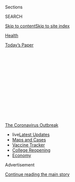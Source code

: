 <div id="app">

<div>

<div>

<div>

<div class="NYTAppHideMasthead css-1q2w90k e1suatyy0">

<div class="section css-ui9rw0 e1suatyy2">

<div class="css-eph4ug er09x8g0">

<div class="css-6n7j50">

</div>

<span class="css-1dv1kvn">Sections</span>

<div class="css-10488qs">

<span class="css-1dv1kvn">SEARCH</span>

</div>

[Skip to content](#site-content)[Skip to site
index](#site-index)

</div>

<div id="masthead-section-label" class="css-1wr3we4 eaxe0e00">

[Health](https://www.nytimes.com/section/health)

</div>

<div class="css-10698na e1huz5gh0">

</div>

</div>

<div id="masthead-bar-one" class="section hasLinks css-15hmgas e1csuq9d3">

<div class="css-uqyvli e1csuq9d0">

</div>

<div class="css-1uqjmks e1csuq9d1">

</div>

<div class="css-9e9ivx">

[](https://myaccount.nytimes.com/auth/login?response_type=cookie&client_id=vi)

</div>

<div class="css-1bvtpon e1csuq9d2">

[Today’s
Paper](https://www.nytimes.com/section/todayspaper)

</div>

</div>

</div>

</div>

<div data-aria-hidden="false">

<div id="site-content" data-role="main">

<div>

<div class="css-1aor85t" style="opacity:0.000000001;z-index:-1;visibility:hidden">

<div class="css-1hqnpie">

<div class="css-epjblv">

<span class="css-17xtcya">[Health](/section/health)</span><span class="css-x15j1o">|</span><span class="css-fwqvlz">Aboard
the Diamond Princess, a Case Study in Aerosol
Transmission</span>

</div>

<div class="css-k008qs">

<div class="css-1iwv8en">

<span class="css-18z7m18"></span>

<div>

</div>

</div>

<span class="css-1n6z4y">https://nyti.ms/2Pm9K85</span>

<div class="css-1705lsu">

<div class="css-4xjgmj">

<div class="css-4skfbu" data-role="toolbar" data-aria-label="Social Media Share buttons, Save button, and Comments Panel with current comment count" data-testid="share-tools">

  - 
  - 
  - 
  - 
    
    <div class="css-6n7j50">
    
    </div>

  - 

</div>

</div>

</div>

</div>

</div>

</div>

<div id="NYT_TOP_BANNER_REGION" class="css-13pd83m">

<div>

<div id="styln-prism-menu-1592847958612" class="section interactive-content interactive-size-medium css-1edisqu">

<div class="css-17ih8de interactive-body">

<div id="scroll-container" class="css-1gj85ro">

[<span class="styln-title-wrap"><span class="css-1pje3qr">The
Coronavirus</span><span class="css-1pje3qr">
Outbreak</span></span>](https://www.nytimes.com/news-event/coronavirus?action=click&pgtype=Article&state=default&region=TOP_BANNER&context=storylines_menu)

  - <span class="css-kqxiym" data-emphasize="true">live</span>[Latest
    Updates](https://www.nytimes.com/2020/08/03/world/coronavirus-covid-19.html?action=click&pgtype=Article&state=default&region=TOP_BANNER&context=storylines_menu)
  - [Maps and
    Cases](https://www.nytimes.com/interactive/2020/us/coronavirus-us-cases.html?action=click&pgtype=Article&state=default&region=TOP_BANNER&context=storylines_menu)
  - [Vaccine
    Tracker](https://www.nytimes.com/interactive/2020/science/coronavirus-vaccine-tracker.html?action=click&pgtype=Article&state=default&region=TOP_BANNER&context=storylines_menu)
  - [College
    Reopening](https://www.nytimes.com/2020/08/02/us/covid-college-reopening.html?action=click&pgtype=Article&state=default&region=TOP_BANNER&context=storylines_menu)
  - [Economy](https://www.nytimes.com/live/2020/08/03/business/stock-market-today-coronavirus?action=click&pgtype=Article&state=default&region=TOP_BANNER&context=storylines_menu)

</div>

</div>

</div>

</div>

</div>

<div id="top-wrapper" class="css-1sy8kpn">

<div id="top-slug" class="css-l9onyx">

Advertisement

</div>

[Continue reading the main
story](#after-top)

<div class="ad top-wrapper" style="text-align:center;height:100%;display:block;min-height:250px">

<div id="top" class="place-ad" data-position="top" data-size-key="top">

</div>

</div>

<div id="after-top">

</div>

</div>

<div>

<div id="sponsor-wrapper" class="css-1hyfx7x">

<div id="sponsor-slug" class="css-19vbshk">

Supported by

</div>

[Continue reading the main
story](#after-sponsor)

<div id="sponsor" class="ad sponsor-wrapper" style="text-align:center;height:100%;display:block">

</div>

<div id="after-sponsor">

</div>

</div>

<div class="css-186x18t">

</div>

<div class="css-1vkm6nb ehdk2mb0">

# Aboard the Diamond Princess, a Case Study in Aerosol Transmission

</div>

A computer model of the cruise-ship outbreak found that the virus spread
most readily in microscopic droplets light enough to linger in the air.

<div class="css-79elbk" data-testid="photoviewer-wrapper">

<div class="css-z3e15g" data-testid="photoviewer-wrapper-hidden">

</div>

<div class="css-1a48zt4 ehw59r15" data-testid="photoviewer-children">

![<span class="css-16f3y1r e13ogyst0" data-aria-hidden="true">The
Diamond Princess cruise ship, docked in Yokohama, Japan, in February.
More than 700 of the 3,711 people onboard tested positive for the
coronavirus.</span><span class="css-cnj6d5 e1z0qqy90" itemprop="copyrightHolder"><span class="css-1ly73wi e1tej78p0">Credit...</span><span><span>Behrouz
Mehri/Agence France-Presse — Getty
Images</span></span></span>](https://static01.nyt.com/images/2020/07/27/science/00VIRUS-DIAMOND1/merlin_169003674_e096c442-6d94-4240-9ceb-7cba7755451a-articleLarge.jpg?quality=75&auto=webp&disable=upscale)

</div>

</div>

<div class="css-18e8msd">

<div class="css-vp77d3 epjyd6m0">

<div class="css-1baulvz">

By [<span class="css-1baulvz" itemprop="name">Benedict
Carey</span>](https://www.nytimes.com/by/benedict-carey) and
[<span class="css-1baulvz last-byline" itemprop="name">James
Glanz</span>](https://www.nytimes.com/by/james-glanz)

</div>

</div>

  - 
    
    <div class="css-ld3wwf e16638kd2">
    
    July 30,
    2020
    
    </div>

  - 
    
    <div class="css-4xjgmj">
    
    <div class="css-d8bdto" data-role="toolbar" data-aria-label="Social Media Share buttons, Save button, and Comments Panel with current comment count" data-testid="share-tools">
    
      - 
      - 
      - 
      - 
        
        <div class="css-6n7j50">
        
        </div>
    
      - 
    
    </div>
    
    </div>

</div>

</div>

<div class="section meteredContent css-1r7ky0e" name="articleBody" itemprop="articleBody">

<div class="css-1fanzo5 StoryBodyCompanionColumn">

<div class="css-53u6y8">

In a year of endless viral outbreaks, the details of the Diamond
Princess tragedy seem like ancient history. On Jan. 20, one infected
passenger boarded the cruise ship; a month later, more than 700 of the
3,711 passengers and crew members had tested positive, with many falling
seriously ill. The invader moved as swiftly and invisibly as the
perpetrators on Agatha Christie’s Orient Express, leaving doctors and
health officials with only fragmentary evidence to sift through.

Ever since, scientists have tried to pin down exactly how the
coronavirus spread throughout the ship. And for good reason: The Diamond
Princess’ outbreak remains perhaps the most valuable case study
available of coronavirus transmission — an experiment-in-a-bottle, rich
in data, as well as a dark warning for what was to come in much of the
world.

Now, researchers are beginning to use macroscopic tools — computer
models, which have revealed patterns in the virus’s global spread — to
clarify the much smaller-scale questions that currently dominate public
discussions of safety: How, exactly, does the virus move through a
community, a building or a small group of people? Which modes of
transmission should concern us most, and how might we stop them?

In [a new
report](https://www.medrxiv.org/content/10.1101/2020.07.13.20153049v1),
a research team based at Harvard and the Illinois Institute of
Technology has tried to tease out the ways in which the virus passed
from person to person in the staterooms, corridors and common areas of
the Diamond Princess. It found that the virus spread most readily in
microscopic droplets that were light enough to float in the air, for
several minutes or much longer.

</div>

</div>

<div class="css-1fanzo5 StoryBodyCompanionColumn">

<div class="css-53u6y8">

The new findings add to an escalating debate among doctors, scientists
and health officials about the primary routes of coronavirus
transmission. Earlier this month, after [pressure from more than 200
scientists,](https://www.nytimes.com/2020/07/04/health/239-experts-with-one-big-claim-the-coronavirus-is-airborne.html)
the World Health Organization acknowledged that the virus could linger
in the air indoors, potentially causing new infections. Previously, it
had emphasized only large droplets, as from coughing, and infected
surfaces as the primary drivers of transmission. Many clinicians and
epidemiologists continue to argue that these routes are central to
disease progression.

The new paper has been posted on a preprint server and submitted to a
journal; it has not yet been peer-reviewed, but it was shown by Times
reporters to nearly a dozen experts in aerosols and infectious disease.
The new findings, if confirmed, would have major implications for making
indoor spaces safer and choosing among a panoply of personal protective
gear.

For example, ventilation systems that “turn over” or replace the air in
a room or building as often as possible, preferably drawing on external
air to do so, should make indoor spaces healthier. But good ventilation
is not enough; the Diamond Princess was well ventilated and the air did
not recirculate, the researchers noted. So wearing good-quality masks —
standard surgical masks, or cloth masks with multiple layers rather than
just one — will most likely be needed as well, even in well-ventilated
spaces where people are keeping their
distance.

<div id="NYT_MAIN_CONTENT_1_REGION" class="css-9tf9ac">

<div>

<div id="styln-covid-updates-world" class="section interactive-content interactive-size-medium css-1ftcdic">

<div class="css-17ih8de interactive-body">

<div id="styln-briefing-block" data-asset-id="QXJ0aWNsZTpueXQ6Ly9hcnRpY2xlLzZkMDlhMjVlLTQxZDYtNWE3ZC04NzFjLTNiMDkyMGU0NjA2Zg==">

<div class="briefing-block-header-section">

# [Latest Updates: Global Coronavirus Outbreak](https://www.nytimes.com/2020/08/03/world/coronavirus-covid-19.html?action=click&pgtype=Article&state=default&region=MAIN_CONTENT_1&context=storylines_live_updates)

<div class="briefing-block-ts">

Updated 2020-08-04T05:55:16.339Z

</div>

</div>

  - [Fauci defends Birx after she is criticized by
    Trump.](https://www.nytimes.com/2020/08/03/world/coronavirus-covid-19.html?action=click&pgtype=Article&state=default&region=MAIN_CONTENT_1&context=storylines_live_updates#link-4547638f)
  - [Trump derides Democrats as lawmakers and administration officials
    try to break stimulus
    impasse.](https://www.nytimes.com/2020/08/03/world/coronavirus-covid-19.html?action=click&pgtype=Article&state=default&region=MAIN_CONTENT_1&context=storylines_live_updates#link-15e7f995)
  - [The deadline for 2020 census counting has been moved up by a
    month.](https://www.nytimes.com/2020/08/03/world/coronavirus-covid-19.html?action=click&pgtype=Article&state=default&region=MAIN_CONTENT_1&context=storylines_live_updates#link-e5a2cda)

<div class="briefing-block-footer">

<div class="briefing-block-footer-meta">

[See more
updates](https://www.nytimes.com/2020/08/03/world/coronavirus-covid-19.html?action=click&pgtype=Article&state=default&region=MAIN_CONTENT_1&context=storylines_live_updates)

</div>

<div class="briefing-block-briefinglinks">

<span>More live coverage:</span>
[Markets](https://www.nytimes.com/live/2020/08/03/business/stock-market-today-coronavirus?action=click&pgtype=Article&state=default&region=MAIN_CONTENT_1&context=storylines_live_updates)

</div>

</div>

</div>

</div>

</div>

</div>

</div>

The computer modeling adds a new dimension of support to an accumulating
body of evidence implicating small, airborne droplets in multiple
outbreaks, including at [a Chinese
restaurant](https://www.nytimes.com/2020/04/20/health/airflow-coronavirus-restaurants.html),
a [choir in Washington
State](https://www.medrxiv.org/content/10.1101/2020.06.15.20132027v2),
as well as [a recent
study](https://www.nature.com/articles/s41598-020-69286-3) at a Nebraska
hospital to which 13 passengers from the Diamond Princess had been
evacuated.

One researcher not involved in the new work, Julian Tang, an honorary
associate professor of respiratory sciences at the University of
Leicester in the United Kingdom, said the paper was “the first attempt,
as far as I know, to formally compare the different routes of
coronavirus transmission, especially of short versus long-range
aerosols.”

</div>

</div>

<div class="css-1fanzo5 StoryBodyCompanionColumn">

<div class="css-53u6y8">

He characterized the distances and the kinds of particles involved with
a simple analogy from everyday life: “If you can smell what I had for
lunch, you’re getting my air, and you can be getting virus particles as
well.”

Another researcher, Linsey Marr, a professor of civil and environmental
engineering at Virginia Tech who studies airborne transmission of
viruses, had a more vivid description of the finding: the “garlic
breath” effect.

“As you’re close to someone, you smell that garlic breath,” Dr. Marr
said. “As you’re farther away, you don’t smell it.”

The “garlic breath” effect would suggest that powerful ventilation in
buildings — primarily using outside air, or very well filtered — could
reduce the transmission of the virus. The study found that small
particles also had some ability to spread it at longer distances,
presumably beyond the range of breath odor.

</div>

</div>

<div class="css-79elbk" data-testid="photoviewer-wrapper">

<div class="css-z3e15g" data-testid="photoviewer-wrapper-hidden">

</div>

<div class="css-1a48zt4 ehw59r15" data-testid="photoviewer-children">

![<span class="css-16f3y1r e13ogyst0" data-aria-hidden="true">A
passenger on the Diamond Princess during a quarantine period in
February.</span><span class="css-cnj6d5 e1z0qqy90" itemprop="copyrightHolder"><span class="css-1ly73wi e1tej78p0">Credit...</span><span>Charly
Triballeau/Agence France-Presse — Getty
Images</span></span>](https://static01.nyt.com/images/2020/07/27/science/00VIRUS-DIAMOND2/merlin_168906204_8b9319e1-c7c4-43da-9527-0cf68d0f1384-articleLarge.jpg?quality=75&auto=webp&disable=upscale)

</div>

</div>

<div class="css-1fanzo5 StoryBodyCompanionColumn">

<div class="css-53u6y8">

From the start of the pandemic, scientists have grappled with the
mechanisms of coronavirus spread. Early on, surface transmission was
widely emphasized; larger droplets, which travel on more ballistic
trajectories, like a stone through the air, and strike mucus membranes
directly, are now favored by a number of researchers.

Other possibilities are candidates as well, said Dr. John Conly, an
infectious disease physician and infection control expert with the
University of Calgary in Canada who has done consulting with the World
Health Organization.

</div>

</div>

<div class="css-1fanzo5 StoryBodyCompanionColumn">

<div class="css-53u6y8">

“We’re getting surprises all the way along,” Dr. Conly said. “This paper
I find interesting, but it has a long way to go to be able to get into a
line of credibility, in my mind.”

Dr. George Rutherford, a professor of epidemiology at the University of
California, San Francisco, was equally skeptical. He said that, outside
of hospital settings, “large droplets in my mind account for the vast
majority of cases. Aerosols transmission — if you really run with that,
it creates lots of dissonance. Are there situations where it could
occur? Yeah maybe, but it’s a tiny amount.”

Dr. Tang and other scientists strongly disagree. “If I’m talking to an
infectious person for 15 or 20 minutes and inhaling some of their air,”
Dr. Tang said, “isn’t that a much simpler way to explain transmission
than touching an infected surface and touching your eyes? When you’re
talking about an outbreak, like at a restaurant, that latter seems like
a torturous way to explain
transmission.”

<div id="NYT_MAIN_CONTENT_3_REGION" class="css-9tf9ac">

<div>

<div id="styln-prism-freeform-1594220623585" class="section interactive-content interactive-size-medium css-1ftcdic">

<div class="css-17ih8de interactive-body">

<div id="prism-freeform-block-38059" class="css-19mumt8" data-role="complementary" data-storyline="The Coronavirus Outbreak" data-truncated="true" tabindex="0">

<div class="css-a8d9oz">

<div class="css-eb027h">

[](https://www.nytimes.com/news-event/coronavirus?action=click&pgtype=Article&state=default&region=MAIN_CONTENT_3&context=storylines_faq)

### The Coronavirus Outbreak ›

#### Frequently Asked Questions

Updated August 3, 2020

  - #### I’m a small-business owner. Can I get relief?
    
      - The [stimulus bills enacted in
        March](https://www.nytimes.com/article/small-business-loans-stimulus-grants-freelancers-coronavirus.html?action=click&pgtype=Article&state=default&region=MAIN_CONTENT_3&context=storylines_faq)
        offer help for the millions of American small businesses. Those
        eligible for aid are businesses and nonprofit organizations with
        fewer than 500 workers, including sole proprietorships,
        independent contractors and freelancers. Some larger companies
        in some industries are also eligible. The help being offered,
        which is being managed by the Small Business Administration,
        includes the Paycheck Protection Program and the Economic Injury
        Disaster Loan program. But lots of folks have [not yet seen
        payouts.](https://www.nytimes.com/interactive/2020/05/07/business/small-business-loans-coronavirus.html?action=click&pgtype=Article&state=default&region=MAIN_CONTENT_3&context=storylines_faq)
        Even those who have received help are confused: The rules are
        draconian, and some are stuck sitting on [money they don’t know
        how to
        use.](https://www.nytimes.com/2020/05/02/business/economy/loans-coronavirus-small-business.html?action=click&pgtype=Article&state=default&region=MAIN_CONTENT_3&context=storylines_faq)
        Many small-business owners are getting less than they expected
        or [not hearing anything at
        all.](https://www.nytimes.com/2020/06/10/business/Small-business-loans-ppp.html?action=click&pgtype=Article&state=default&region=MAIN_CONTENT_3&context=storylines_faq)

  - #### What are my rights if I am worried about going back to work?
    
      - Employers have to provide [a safe
        workplace](https://www.osha.gov/SLTC/covid-19/standards.html)
        with policies that protect everyone equally. [And if one of your
        co-workers tests positive for the coronavirus, the
        C.D.C.](https://www.nytimes.com/article/coronavirus-money-unemployment.html?action=click&pgtype=Article&state=default&region=MAIN_CONTENT_3&context=storylines_faq)
        has said that [employers should tell their
        employees](https://www.cdc.gov/coronavirus/2019-ncov/community/guidance-business-response.html)
        -- without giving you the sick employee’s name -- that they may
        have been exposed to the virus.

  - #### Should I refinance my mortgage?
    
      - [It could be a good
        idea,](https://www.nytimes.com/article/coronavirus-money-unemployment.html?action=click&pgtype=Article&state=default&region=MAIN_CONTENT_3&context=storylines_faq)
        because mortgage rates have [never been
        lower.](https://www.nytimes.com/2020/07/16/business/mortgage-rates-below-3-percent.html?action=click&pgtype=Article&state=default&region=MAIN_CONTENT_3&context=storylines_faq)
        Refinancing requests have pushed mortgage applications to some
        of the highest levels since 2008, so be prepared to get in line.
        But defaults are also up, so if you’re thinking about buying a
        home, be aware that some lenders have tightened their standards.

  - #### What is school going to look like in September?
    
      - It is unlikely that many schools will return to a normal
        schedule this fall, requiring the grind of [online
        learning](https://www.nytimes.com/2020/06/05/us/coronavirus-education-lost-learning.html?action=click&pgtype=Article&state=default&region=MAIN_CONTENT_3&context=storylines_faq),
        [makeshift child
        care](https://www.nytimes.com/2020/05/29/us/coronavirus-child-care-centers.html?action=click&pgtype=Article&state=default&region=MAIN_CONTENT_3&context=storylines_faq)
        and [stunted
        workdays](https://www.nytimes.com/2020/06/03/business/economy/coronavirus-working-women.html?action=click&pgtype=Article&state=default&region=MAIN_CONTENT_3&context=storylines_faq)
        to continue. California’s two largest public school districts —
        Los Angeles and San Diego — said on July 13, that [instruction
        will be remote-only in the
        fall](https://www.nytimes.com/2020/07/13/us/lausd-san-diego-school-reopening.html?action=click&pgtype=Article&state=default&region=MAIN_CONTENT_3&context=storylines_faq),
        citing concerns that surging coronavirus infections in their
        areas pose too dire a risk for students and teachers. Together,
        the two districts enroll some 825,000 students. They are the
        largest in the country so far to abandon plans for even a
        partial physical return to classrooms when they reopen in
        August. For other districts, the solution won’t be an
        all-or-nothing approach. [Many
        systems](https://bioethics.jhu.edu/research-and-outreach/projects/eschool-initiative/school-policy-tracker/),
        including the nation’s largest, New York City, are devising
        [hybrid
        plans](https://www.nytimes.com/2020/06/26/us/coronavirus-schools-reopen-fall.html?action=click&pgtype=Article&state=default&region=MAIN_CONTENT_3&context=storylines_faq)
        that involve spending some days in classrooms and other days
        online. There’s no national policy on this yet, so check with
        your municipal school system regularly to see what is happening
        in your community.

  - #### Is the coronavirus airborne?
    
      - The coronavirus [can stay aloft for hours in tiny droplets in
        stagnant
        air](https://www.nytimes.com/2020/07/04/health/239-experts-with-one-big-claim-the-coronavirus-is-airborne.html?action=click&pgtype=Article&state=default&region=MAIN_CONTENT_3&context=storylines_faq),
        infecting people as they inhale, mounting scientific evidence
        suggests. This risk is highest in crowded indoor spaces with
        poor ventilation, and may help explain super-spreading events
        reported in meatpacking plants, churches and restaurants. [It’s
        unclear how often the virus is
        spread](https://www.nytimes.com/2020/07/06/health/coronavirus-airborne-aerosols.html?action=click&pgtype=Article&state=default&region=MAIN_CONTENT_3&context=storylines_faq)
        via these tiny droplets, or aerosols, compared with larger
        droplets that are expelled when a sick person coughs or sneezes,
        or transmitted through contact with contaminated surfaces, said
        Linsey Marr, an aerosol expert at Virginia Tech. Aerosols are
        released even when a person without symptoms exhales, talks or
        sings, according to Dr. Marr and more than 200 other experts,
        who [have outlined the evidence in an open letter to the World
        Health
        Organization](https://academic.oup.com/cid/article/doi/10.1093/cid/ciaa939/5867798).

<div id="styln-survey-component-38059" class="styln-survey-component" data-surveyname="faq" data-surveystoryline="coronavirus">

</div>

</div>

<div class="css-6mllg9">

</div>

<div class="css-pmm6ed">

<span class="css-5gimkt"></span>

</div>

</div>

</div>

</div>

</div>

</div>

</div>

In the new analysis, a team led by Parham Azimi, an indoor-air
researcher at Harvard’s T.H. Chan School of Public Health, studied the
outbreak on the Diamond Princess, where physical spaces and infections
were well documented. It ran more than 20,000 simulations of how the
virus might have spread throughout the ship. Each simulation made a
variety of assumptions, about factors like patterns of social
interaction — how much time people spent in their cabins, on deck or in
the cafeteria, on average — and the amount of time the virus can live on
surfaces. Each also factored in varying contributions of smaller,
floating droplets, broadly defined as 10 microns or smaller; and larger
droplets, which fall more quickly and infect surfaces or other people,
by landing on their eyes, mouth or nose, say.

About 130 of those simulations reproduced, to some extent, what actually
happened on the Diamond Princess as the outbreak progressed. By
analyzing these most “realistic” scenarios, the research team calculated
the most likely contributions of each route of transmission. The
researchers concluded that the smaller droplets predominated, and
accounted for about 60 percent of new infections over all, both at close
range, within a few yards of an infectious person, and at greater
distances.

“Many people have argued that airborne transmission is happening, but no
one had numbers for it,” Dr. Azimi said. “What is the contribution from
these small droplets — is it 5 percent, or 90 percent? In this paper, we
provide the first real estimates for what that number could be, at least
in the case of this cruise ship.”

The logic behind such transmission is straightforward, experts said.
When a person is speaking, he or she emits a cloud of droplets, the vast
majority of which are small enough to remain suspended in the air for a
few minutes or longer. Through inhalation, that cloud of small droplets
is more likely to reach a mucus membrane than larger ones soaring
ballistically.

</div>

</div>

<div class="css-1fanzo5 StoryBodyCompanionColumn">

<div class="css-53u6y8">

The smaller droplets are also more likely to penetrate deeply into the
respiratory system, down to the lungs. It may take a much smaller viral
load — fewer viruses — to cause infection in the lungs than higher up,
such as in the throat. This, at least, is the case for other respiratory
viruses, like the flu.

Brent Stephens, an engineering professor at the Illinois Institute of
Technology in Chicago and a co-author on the paper, said the findings
were important in shaping, for example, measures that should be taken as
college students return to campus.

The first, he said, should be “really enforcing mask policies.” Another,
he said, is to recognize that there is a “huge variability in mask
quality,” and material that actually stops small aerosols when someone
is breathing, speaking, coughing or sneezing is crucial. Surgical masks
are good, he said, but single-ply fabrics often are not.

As various transmission routes come into clearer focus, they will
provide specific guidelines on how to reopen schools, offices,
restaurants and other businesses.

“The value of this model is that it allows for recommendations and
guidance to be specific to each unique environment,” said another
co-author, Joseph G. Allen, an expert in indoor air quality and an
assistant professor at Harvard’s T.H. Chan School of Public Health.

Dr. Allen said those environments ranged from restaurants to dentist
offices. In each case, he said, there are low-cost solutions that
sharply improve ventilation and filtration — most buildings fall well
short of optimal levels — and in turn reduce the risks of airborne
infection.

“To me, this is an all-in moment,” Dr. Allen said. “We need better
ventilation and better filtration, across the board, in all our
buildings.”

***\[*[*Like the Science Times page on
Facebook.*](http://on.fb.me/1paTQ1h)** ****** *| Sign up for the*
**[*Science Times newsletter.*](http://nyti.ms/1MbHaRU)*\]***

</div>

</div>

<div>

</div>

</div>

<div>

</div>

<div>

</div>

<div>

</div>

<div>

<div id="bottom-wrapper" class="css-1ede5it">

<div id="bottom-slug" class="css-l9onyx">

Advertisement

</div>

[Continue reading the main
story](#after-bottom)

<div id="bottom" class="ad bottom-wrapper" style="text-align:center;height:100%;display:block;min-height:90px">

</div>

<div id="after-bottom">

</div>

</div>

</div>

</div>

</div>

## Site Index

<div>

</div>

## Site Information Navigation

  - [© <span>2020</span> <span>The New York Times
    Company</span>](https://help.nytimes.com/hc/en-us/articles/115014792127-Copyright-notice)

<!-- end list -->

  - [NYTCo](https://www.nytco.com/)
  - [Contact
    Us](https://help.nytimes.com/hc/en-us/articles/115015385887-Contact-Us)
  - [Work with us](https://www.nytco.com/careers/)
  - [Advertise](https://nytmediakit.com/)
  - [T Brand Studio](http://www.tbrandstudio.com/)
  - [Your Ad
    Choices](https://www.nytimes.com/privacy/cookie-policy#how-do-i-manage-trackers)
  - [Privacy](https://www.nytimes.com/privacy)
  - [Terms of
    Service](https://help.nytimes.com/hc/en-us/articles/115014893428-Terms-of-service)
  - [Terms of
    Sale](https://help.nytimes.com/hc/en-us/articles/115014893968-Terms-of-sale)
  - [Site
    Map](https://spiderbites.nytimes.com)
  - [Help](https://help.nytimes.com/hc/en-us)
  - [Subscriptions](https://www.nytimes.com/subscription?campaignId=37WXW)

</div>

</div>

</div>

</div>
